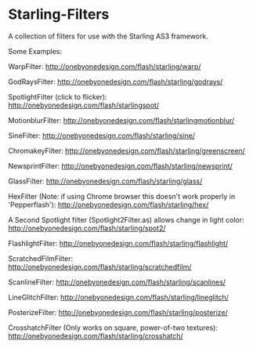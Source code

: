 Starling-Filters
================

A collection of filters for use with the Starling AS3 framework.



Some Examples:

WarpFilter:
http://onebyonedesign.com/flash/starling/warp/

GodRaysFilter:
http://onebyonedesign.com/flash/starling/godrays/

SpotlightFilter (click to flicker):
http://onebyonedesign.com/flash/starlingspot/

MotionblurFilter:
http://onebyonedesign.com/flash/starlingmotionblur/

SineFilter:
http://onebyonedesign.com/flash/starling/sine/

ChromakeyFilter:
http://onebyonedesign.com/flash/starling/greenscreen/

NewsprintFilter:
http://onebyonedesign.com/flash/starling/newsprint/

GlassFilter:
http://onebyonedesign.com/flash/starling/glass/

HexFilter (Note: if using Chrome browser this doesn't work properly in 'Pepperflash'):
http://onebyonedesign.com/flash/starling/hex/

A Second Spotlight filter (Spotlight2Filter.as) allows change in light color: 
http://onebyonedesign.com/flash/starling/spot2/

FlashlightFilter:
http://onebyonedesign.com/flash/starling/flashlight/

ScratchedFilmFilter:
http://onebyonedesign.com/flash/starling/scratchedfilm/

ScanlineFilter:
http://onebyonedesign.com/flash/starling/scanlines/

LineGlitchFilter:
http://onebyonedesign.com/flash/starling/lineglitch/

PosterizeFilter:
http://onebyonedesign.com/flash/starling/posterize/

CrosshatchFilter (Only works on square, power-of-two textures):
http://onebyonedesign.com/flash/starling/crosshatch/
